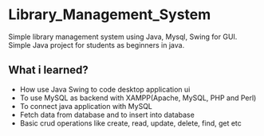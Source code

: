 # Library_Management_System
Simple library management system using Java, Mysql, Swing for GUI.<br>
Simple Java project for students as beginners in java.

## What i learned?

- How use Java Swing to code desktop application ui
- To use MySQL as backend with XAMPP(Apache, MySQL, PHP and Perl)
- To connect java application with MySQL
- Fetch data from database and to insert into database  
- Basic crud operations like create, read, update, delete, find, get etc
